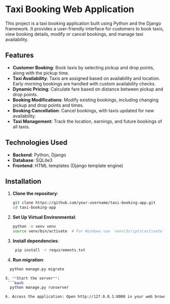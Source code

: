 # Taxi Booking Web Application

This project is a taxi booking application built using Python and the Django framework. It provides a user-friendly interface for customers to book taxis, view booking details, modify or cancel bookings, and manage taxi availability.

## Features

- **Customer Booking**: Book taxis by selecting pickup and drop points, along with the pickup time.
- **Taxi Availability**: Taxis are assigned based on availability and location. Early morning bookings are handled with custom availability checks.
- **Dynamic Pricing**: Calculate fare based on distance between pickup and drop points.
- **Booking Modifications**: Modify existing bookings, including changing pickup and drop points and times.
- **Booking Cancellation**: Cancel bookings, with taxis updated for new availability.
- **Taxi Management**: Track the location, earnings, and future bookings of all taxis.

## Technologies Used

- **Backend**: Python, Django
- **Database**: SQLite3
- **Frontend**: HTML templates (Django template engine)

## Installation

1. **Clone the repository**:
   ```bash
   git clone https://github.com/your-username/taxi-booking-app.git
   cd taxi-booking-app

2. **Set Up Virtual Environmental**:
   ```bash
   python -m venv venv
   source venv/bin/activate  # For Windows use `venv\Scripts\activate`

3. **Install dependencies**:
   ```bash
    pip install -r requirements.txt


4. **Run migration**:
  ```bash
    python manage.py migrate

5. **Start the server**: 
   ```bash
    python manage.py runserver

6. Access the application: Open http://127.0.0.1:8000 in your web browser.


      

